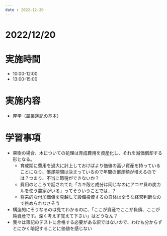 ```yaml
---
date : 2022-12-20
---
```


# 2022/12/20

# 実施時間
- 10:00-12:00
- 13:00-15:00

# 実施内容
- 座学（農業簿記の基本）

# 学習事項
- 果樹の場合、木についての処理は育成費用を資産化し、それを減価償却する形となる。
    - 育成期に費用を過大に計上しておけばより価値の高い資産を持っていることになり、償却期間は決まっているので年間の償却額が増えるのでは？つまり、不当に節税ができないか？
    - 費用のところで話されてた「カキ殻と成分は同じなのにアコヤ貝の炭カルを使う農家がいる」ってそういうことでは…？
    - 将来的な付加価値を見越して設備投資するの自体は全うな経営判断なので咎められなさそう
- 構造的にそうなるのは見てわかるのに、「ここが資産でここが負債、ここが純資産です。深く考えず覚えて下さい」はどうなん？
- 我々は簿記のテストに合格する必要がある訳ではないので、わけも分からずとにかく暗記することに価値を感じない